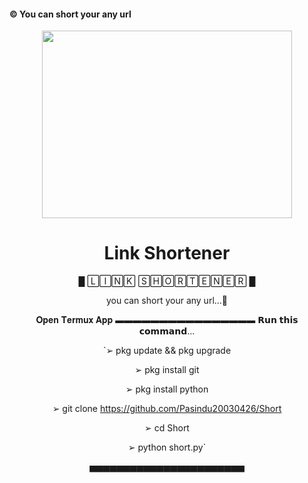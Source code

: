 #### © You can short your any url

<div align="center">
  <img src="https://telegra.ph/file/f4db2438fcfe85d3fcd26.jpg" width="400" height="300">
  <h1>Link Shortener</h1>

█ 🄻🄸🄽🄺 🅂🄷🄾🅁🅃🄴🄽🄴🅁 █

you can short your any url...👊

𝐎𝐩𝐞𝐧 𝐓𝐞𝐫𝐦𝐮𝐱 𝐀𝐩𝐩 
▬▬▬▬▬▬▬▬▬▬▬▬▬▬▬▬ 
𝗥𝘂𝗻 𝘁𝗵𝗶𝘀 𝗰𝗼𝗺𝗺𝗮𝗻𝗱...

`➢ pkg update && pkg upgrade

➢ pkg install git

➢ pkg install python

➢ git clone https://github.com/Pasindu20030426/Short

➢ cd Short

➢ python short.py`

▅▅▅▅▅▅▅▅▅▅▅▅▅▅▅▅▅▅▅▅▅▅▅
